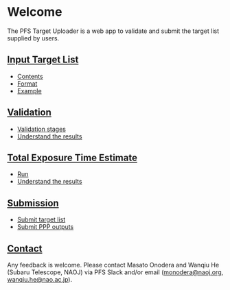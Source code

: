 # Welcome

The PFS Target Uploader is a web app to validate and submit the target list supplied by users.

## [Input Target List](inputs.md)

- [Contents](inputs.md#contents)
- [Format](inputs.md#file-format)
- [Example](inputs.md#example)

## [Validation](validation.md)

- [Validation stages](validation.md#stages)
- [Understand the results](validation.md#results)

## [Total Exposure Time Estimate](PPP.md)

- [Run](PPP.md#run)
- [Understand the results](PPP.md#results)

## [Submission](submission.md)

- [Submit target list](submission.md#submit-the-target-list)
- [Submit PPP outputs](submission.md#submit-the-ppp-outputs)


## [Contact](contact.md)

Any feedback is welcome. Please contact Masato Onodera and Wanqiu He (Subaru Telescope, NAOJ) via PFS Slack and/or email (<monodera@naoj.org>, <wanqiu.he@nao.ac.jp>).

